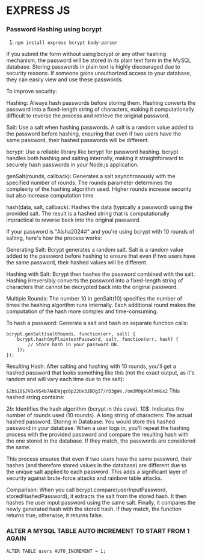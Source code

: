 # EXPRESS JS

### Password Hashing using bcrypt

1. `npm install express bcrypt body-parser`

If you submit the form without using bcrypt or any other hashing mechanism, the password will be stored in its plain text form in the MySQL database. Storing passwords in plain text is highly discouraged due to security reasons. If someone gains unauthorized access to your database, they can easily view and use these passwords.

To improve security:

Hashing: Always hash passwords before storing them. Hashing converts the password into a fixed-length string of characters, making it computationally difficult to reverse the process and retrieve the original password.

Salt: Use a salt when hashing passwords. A salt is a random value added to the password before hashing, ensuring that even if two users have the same password, their hashed passwords will be different.

bcrypt: Use a reliable library like bcrypt for password hashing. bcrypt handles both hashing and salting internally, making it straightforward to securely hash passwords in your Node.js application.

genSalt(rounds, callback): Generates a salt asynchronously with the specified number of rounds. The rounds parameter determines the complexity of the hashing algorithm used. Higher rounds increase security but also increase computation time.

hash(data, salt, callback): Hashes the data (typically a password) using the provided salt. The result is a hashed string that is computationally impractical to reverse back into the original password.

If your password is "Aisha2024#" and you're using bcrypt with 10 rounds of salting, here's how the process works:

Generating Salt: Bcrypt generates a random salt. Salt is a random value added to the password before hashing to ensure that even if two users have the same password, their hashed values will be different.

Hashing with Salt: Bcrypt then hashes the password combined with the salt. Hashing irreversibly converts the password into a fixed-length string of characters that cannot be decrypted back into the original password.

Multiple Rounds: The number 10 in genSalt(10) specifies the number of times the hashing algorithm runs internally. Each additional round makes the computation of the hash more complex and time-consuming.

To hash a password:
Generate a salt and hash on separate function calls:

```
bcrypt.genSalt(saltRounds, function(err, salt) {
    bcrypt.hash(myPlaintextPassword, salt, function(err, hash) {
        // Store hash in your password DB.
    });
});
```

Resulting Hash: After salting and hashing with 10 rounds, you'll get a hashed password that looks something like this (not the exact output, as it's random and will vary each time due to the salt):

`$2b$10$JVOx9S4b7AHEWjqc6p22Ue3JDDgI7/rD3gWe./om3M0gkGhlmNGs2`
This hashed string contains:

$2b$: Identifies the hash algorithm (bcrypt in this case).
10$: Indicates the number of rounds used (10 rounds).
A long string of characters: The actual hashed password.
Storing in Database: You would store this hashed password in your database. When a user logs in, you'll repeat the hashing process with the provided password and compare the resulting hash with the one stored in the database. If they match, the passwords are considered the same.

This process ensures that even if two users have the same password, their hashes (and therefore stored values in the database) are different due to the unique salt applied to each password. This adds a significant layer of security against brute-force attacks and rainbow table attacks.

Comparison:
When you call bcrypt.compare(userInputPassword, storedHashedPassword), it extracts the salt from the stored hash.
It then hashes the user input password using the same salt.
Finally, it compares the newly generated hash with the stored hash.
If they match, the function returns true; otherwise, it returns false.

### ALTER A MYSQL TABLE AUTO INCREMENT TO START FROM 1 AGAIN

`ALTER TABLE users AUTO_INCREMENT = 1;`
